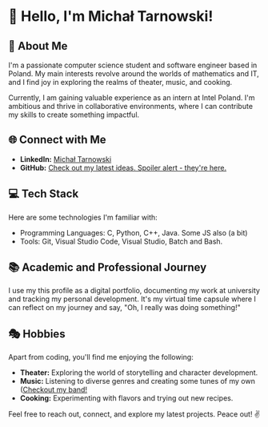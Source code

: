 # 👋 Hello, I'm Michał Tarnowski!

## 🚀 About Me

I'm a passionate computer science student and software engineer based in Poland. My main interests revolve around the worlds of mathematics and IT, and I find joy in exploring the realms of theater, music, and cooking.

Currently, I am gaining valuable experience as an intern at Intel Poland. I'm ambitious and thrive in collaborative environments, where I can contribute my skills to create something impactful.

## 🌐 Connect with Me

- **LinkedIn:** [Michał Tarnowski](#https://www.linkedin.com/in/mtarnowski03/)
- **GitHub:** [Check out my latest ideas. Spoiler alert - they're here.](#https://github.com/tarnowsky/)

## 💻 Tech Stack

Here are some technologies I'm familiar with:

- Programming Languages: C, Python, C++, Java. Some JS also (a bit)
- Tools: Git, Visual Studio Code, Visual Studio, Batch and Bash. 

## 📚 Academic and Professional Journey

I use my this profile as a digital portfolio, documenting my work at university and tracking my personal development. It's my virtual time capsule where I can reflect on my journey and say, "Oh, I really was doing something!"

## 🎭 Hobbies

Apart from coding, you'll find me enjoying the following:

- **Theater:** Exploring the world of storytelling and character development.
- **Music:** Listening to diverse genres and creating some tunes of my own ([Checkout my band!](#https://open.spotify.com/artist/52qiglsiqx1GQzFjU0uOxY?si=PonZ6SEHSCChYZbIrpAHpw)
- **Cooking:** Experimenting with flavors and trying out new recipes.

Feel free to reach out, connect, and explore my latest projects. Peace out! ✌️
